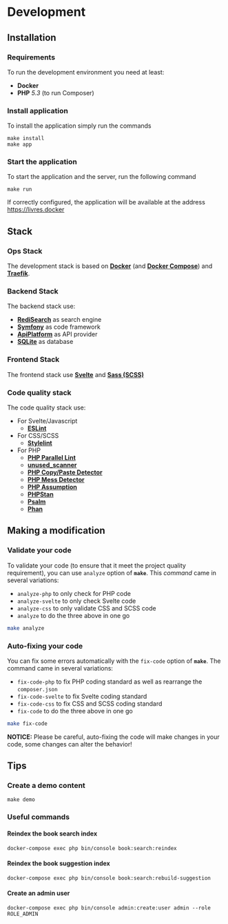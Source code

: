 # Development

## Installation

### Requirements

To run the development environment you need at least:
 - **Docker**
 - **PHP** _5.3_ (to run Composer)

### Install application

To install the application simply run the commands

```shell script
make install
make app
```

### Start the application

To start the application and the server, run the following command

```shell script
make run
```

If correctly configured, the application will be available at the address https://livres.docker

## Stack

### Ops Stack

The development stack is based on [**Docker**](https://www.docker.com/) (and [**Docker Compose**](https://docs.docker.com/compose/)) and [**Traefik**](https://containo.us/traefik/).

### Backend Stack

The backend stack use:
 - [**RediSearch**](https://oss.redislabs.com/redisearch/) as search engine
 - [**Symfony**](https://symfony.com/) as code framework
 - [**ApiPlatform**](https://api-platform.com/) as API provider
 - [**SQLite**](https://www.sqlite.org/index.html) as database

### Frontend Stack

The frontend stack use [**Svelte**](https://svelte.dev/) and [**Sass (SCSS)**](https://sass-lang.com/) 

### Code quality stack

The code quality stack use:
 - For Svelte/Javascript
   - [**ESLint**](https://eslint.org/)
 - For CSS/SCSS
   - [**Stylelint**](https://stylelint.io/)
 - For PHP
   - [**PHP Parallel Lint**](https://github.com/php-parallel-lint/PHP-Parallel-Lint)
   - [**unused_scanner**](https://github.com/Insolita/unused-scanner)
   - [**PHP Copy/Paste Detector**](https://github.com/sebastianbergmann/phpcpd)
   - [**PHP Mess Detector**](https://phpmd.org/)
   - [**PHP Assumption**](https://github.com/rskuipers/php-assumptions/)
   - [**PHPStan**](https://github.com/phpstan/phpstan)
   - [**Psalm**](https://psalm.dev/)
   - [**Phan**](https://github.com/phan/phan/wiki)

## Making a modification

### Validate your code

To validate your code (to ensure that it meet the project quality requirement), you can use `analyze` option of **`make`**.
This _command_ came in several variations:
  - `analyze-php` to only check for PHP code
  - `analyze-svelte` to only check Svelte code
  - `analyze-css` to only validate CSS and SCSS code
  - `analyze` to do the three above in one go
```bash
make analyze
```

### Auto-fixing your code

You can fix some errors automatically with the `fix-code` option of **`make`**.
The command came in several variations:
 - `fix-code-php` to fix PHP coding standard as well as rearrange the `composer.json`
 - `fix-code-svelte` to fix Svelte coding standard
 - `fix-code-css` to fix CSS and SCSS coding standard
 - `fix-code` to do the three above in one go

```bash
make fix-code
```

**NOTICE:** Please be careful, auto-fixing the code will make changes in your code, some changes can alter the behavior!

## Tips

### Create a demo content

```shell script
make demo
```

### Useful commands

#### Reindex the book search index

```shell script
docker-compose exec php bin/console book:search:reindex
```

#### Reindex the book suggestion index

```shell script
docker-compose exec php bin/console book:search:rebuild-suggestion
```

#### Create an admin user

```shell script
docker-compose exec php bin/console admin:create:user admin --role ROLE_ADMIN
```